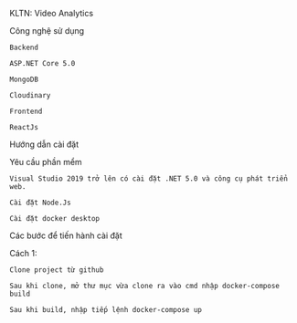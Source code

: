 KLTN: Video Analytics

Công nghệ sử dụng

    Backend

    ASP.NET Core 5.0

    MongoDB

    Cloudinary

    Frontend

    ReactJs

Hướng dẫn cài đặt

Yêu cầu phần mểm

    Visual Studio 2019 trở lên có cài đặt .NET 5.0 và công cụ phát triển web.

    Cài đặt Node.Js

    Cài đặt docker desktop

Các bước để tiến hành cài đặt

Cách 1:

    Clone project từ github

    Sau khi clone, mở thư mục vừa clone ra vào cmd nhập docker-compose build

    Sau khi build, nhập tiếp lệnh docker-compose up
